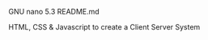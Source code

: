   GNU nano 5.3                       README.md













HTML, CSS & Javascript to create a Client Server System

